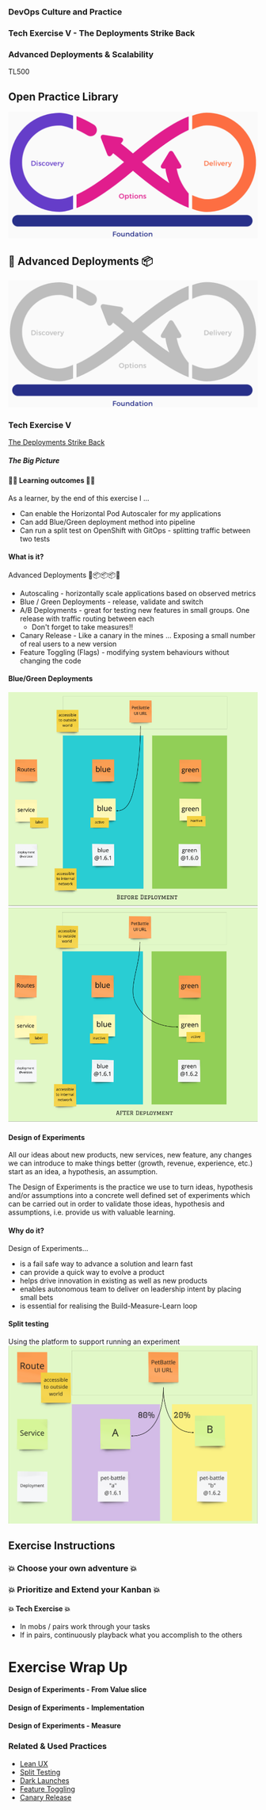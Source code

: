 <!-- .slide: data-background-image="images/RH_NewBrand_Background.png" -->
### DevOps Culture and Practice <!-- .element: class="course-title" -->
### Tech Exercise V - The Deployments Strike Back  <!-- .element: class="title-color" -->
### Advanced Deployments & Scalability <!-- .element: class="title-color" -->
TL500 <!-- .element: class="title-color" -->




<div class="r-stack">
<div class="fragment fade-out" data-fragment-index="0" >
  <h2>Open Practice Library</h2>
  <img src="images/opl-complete.png">
</div>
<div class="fragment current-visible" data-fragment-index="0" >
  <h2>🚚 Advanced Deployments 📦</h2>
  <a target="_blank" href="https://openpracticelibrary.com/practice/blue-green-deployments/">
  <img src="images/opl-foundation.png">
  </a>
</div>
</div>



### Tech Exercise V
[The Deployments Strike Back](https://starwarsintrocreator.kassellabs.io/?ref=redirect#!/BL_hsikixFsVbDNyZ28h)



##### The Big Picture <!-- .element: class="title-bottom-left" -->
<!-- .slide: data-background-size="contain" data-background-image="https://rht-labs.com/tech-exercise/5-the-deployments-strike-back/images/big-picture-matomo.jpg", class="white-style" -->



#### 🧑‍🏫 Learning outcomes 🧑‍💻
As a learner, by the end of this exercise I ...
* Can enable the Horizontal Pod Autoscaler for my applications
* Can add Blue/Green deployment method into pipeline
* Can run a split test on OpenShift with GitOps - splitting traffic between two tests 
<!--
--->



#### What is it?
Advanced Deployments 🚚📦📦📦👷
* Autoscaling - horizontally scale applications based on observed metrics
* Blue / Green Deployments - release, validate and switch
* A/B Deployments - great for testing new features in small groups. One release with traffic routing between each
  * Don't forget to take measures!!
* Canary Release - Like a canary in the mines ... Exposing a small number of real users to a new version
* Feature Toggling (Flags) - modifying system behaviours without changing the code



#### Blue/Green Deployments
<div class="r-stack">
  <img class="" data-fragment-index="0" src="images/tech-exercise-v/blue-green-before.png" alt="bg-before">
  <img class="fragment " data-fragment-index="1" src="images/tech-exercise-v/blue-green-after.png" alt="bg-after">
</div>



#### Design of Experiments
All our ideas about new products, new services, new feature, any changes we can introduce to make things better (growth, revenue, experience, etc.) start as an idea, a hypothesis, an assumption.

The Design of Experiments is the practice we use to turn ideas, hypothesis and/or assumptions into a concrete well defined set of experiments which can be carried out in order to validate those ideas, hypothesis and assumptions, i.e. provide us with valuable learning.



#### Why do it?
Design of Experiments...
* is a fail safe way to advance a solution and learn fast
* can provide a quick way to evolve a product
* helps drive innovation in existing as well as new products
* enables autonomous team to deliver on leadership intent by placing small bets
* is essential for realising the Build-Measure-Learn loop



#### Split testing
Using the platform to support running an experiment
![ab-test](images/tech-exercise-v/ab-test.png)



## Exercise Instructions



### 💥 Choose your own adventure 💥 <!-- .element: class="title-bottom-left" -->
<!-- .slide: data-background-size="contain" data-background-image="images/tech-exercise-v/tasks.png", class="black-style" data-background-opacity="1"	 -->



### 💥 Prioritize and Extend your Kanban 💥 <!-- .element: class="title-bottom-left" -->
<!-- .slide: data-background-size="contain" data-background-image="images/tech-exercise-iii/team-kanban.png", class="black-style" data-background-opacity="1"	 -->



#### 💥 Tech Exercise 💥
* In mobs / pairs work through your tasks
* If in pairs, continuously playback what you accomplish to the others



# Exercise Wrap Up



#### Design of Experiments - From Value slice <!-- .element: class="title-bottom-left" -->
<!-- .slide: data-background-size="contain" data-background-image="images/tech-exercise-v/pet-battle-experiment.png", class="black-style" data-background-opacity="1"	 -->



#### Design of Experiments - Implementation <!-- .element: class="title-bottom-left" -->
<!-- .slide: data-background-size="contain" data-background-image="images/tech-exercise-v/pet-battle-example.png", class="black-style" data-background-opacity="1"	 -->



#### Design of Experiments - Measure <!-- .element: class="title-bottom-left" -->
<!-- .slide: data-background-size="contain" data-background-image="images/tech-exercise-v/pet-battle-matomo.png", class="black-style" data-background-opacity="1"	 -->



<!-- .slide: data-background-image="images/chef-background.png", class="white-style" -->
### Related & Used Practices
- [Lean UX](https://openpracticelibrary.com/)
- [Split Testing](https://openpracticelibrary.com/)
- [Dark Launches](https://openpracticelibrary.com/)
- [Feature Toggling](https://openpracticelibrary.com/)
- [Canary Release](https://openpracticelibrary.com/)
